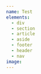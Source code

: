 ```yaml
---
name: Test
elements:
  - div
  - section
  - article
  - aside
  - footer
  - header
  - nav
image:
---
```


